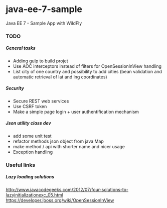 # java-ee-7-sample
Java EE 7 - Sample App with WildFly

### TODO

##### General tasks
- Adding gulp to build projet
- Use AOC interceptors instead of filters for OpenSessionInView handling
- List city of one country and possibility to add cities (bean validation and automatic retrieval of lat and lng coordinates)

##### Security

- Secure REST web services
- Use CSRF token
- Make a simple page login + user authentification mechanism 
 
##### Json utility class dev

- add some unit test
- refactor methods json object from java Map
- make method / api with shorter name and nicer usage
- Exception handling

### Useful links

##### Lazy loading solutions

http://www.javacodegeeks.com/2012/07/four-solutions-to-lazyinitializationexc_05.html
https://developer.jboss.org/wiki/OpenSessionInView
